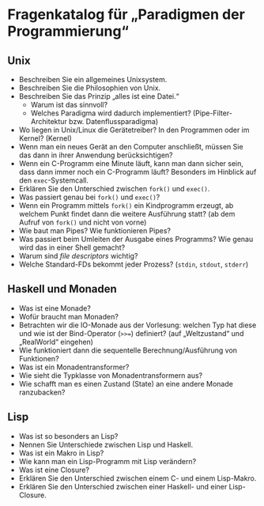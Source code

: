 # Fragenkatalog für „Paradigmen der Programmierung“

## Unix

* Beschreiben Sie ein allgemeines Unixsystem.
* Beschreiben Sie die Philosophien von Unix.
* Beschreiben Sie das Prinzip „alles ist eine Datei.“
  * Warum ist das sinnvoll?
  * Welches Paradigma wird dadurch implementiert?  (Pipe-Filter-Architektur bzw. Datenflussparadigma)
* Wo liegen in Unix/Linux die Gerätetreiber? In den Programmen oder im Kernel? (Kernel)
* Wenn man ein neues Gerät an den Computer anschließt, müssen Sie das dann in ihrer Anwendung berücksichtigen?
* Wenn ein C-Programm eine Minute läuft, kann man dann sicher sein, dass dann immer noch ein C-Programm läuft? Besonders im Hinblick auf den `exec`-Systemcall.
* Erklären Sie den Unterschied zwischen `fork()` und `exec()`.
* Was passiert genau bei `fork()` und `exec()`?
* Wenn ein Programm mittels `fork()` ein Kindprogramm erzeugt, ab welchem Punkt findet dann die weitere Ausführung statt? (ab dem Aufruf von `fork()` und nicht von vorne)
* Wie baut man Pipes? Wie funktionieren Pipes?
* Was passiert beim Umleiten der Ausgabe eines Programms? Wie genau wird
  das in einer Shell gemacht?
* Warum sind *file descriptors* wichtig?
* Welche Standard-FDs bekommt jeder Prozess? (`stdin`, `stdout`, `stderr`)

## Haskell und Monaden

* Was ist eine Monade?
* Wofür braucht man Monaden?
* Betrachten wir die IO-Monade aus der Vorlesung: welchen Typ hat diese und wie ist der Bind-Operator (`>>=`) definiert? (auf „Weltzustand“ und „RealWorld“ eingehen)
* Wie funktioniert dann die sequentelle Berechnung/Ausführung von Funktionen?
* Was ist ein Monadentransformer?
* Wie sieht die Typklasse von Monadentransformern aus?
* Wie schafft man es einen Zustand (State) an eine andere Monade ranzubacken?

## Lisp

* Was ist so besonders an Lisp?
* Nennen Sie Unterschiede zwischen Lisp und Haskell.
* Was ist ein Makro in Lisp?
* Wie kann man ein Lisp-Programm mit Lisp verändern?
* Was ist eine Closure?
* Erklären Sie den Unterschied zwischen einem C- und einem Lisp-Makro.
* Erklären Sie den Unterschied zwischen einer Haskell- und einer Lisp-Closure.
